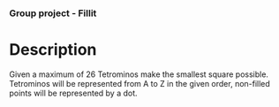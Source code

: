 ### Group project - Fillit

# Description

Given a maximum of 26 Tetrominos make the smallest square possible.
Tetrominos will be represented from A to Z in the given order, non-filled points will be represented by a dot.
